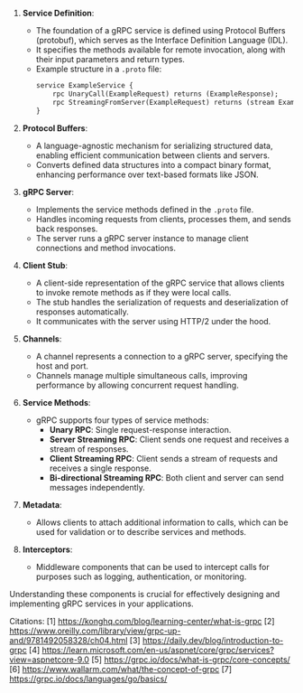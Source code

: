 1. **Service Definition**:
   - The foundation of a gRPC service is defined using Protocol Buffers (protobuf), which serves as the Interface Definition Language (IDL).
   - It specifies the methods available for remote invocation, along with their input parameters and return types.
   - Example structure in a `.proto` file:
     ```protobuf
     service ExampleService {
         rpc UnaryCall(ExampleRequest) returns (ExampleResponse);
         rpc StreamingFromServer(ExampleRequest) returns (stream ExampleResponse);
     }
     ```

2. **Protocol Buffers**:
   - A language-agnostic mechanism for serializing structured data, enabling efficient communication between clients and servers.
   - Converts defined data structures into a compact binary format, enhancing performance over text-based formats like JSON.

3. **gRPC Server**:
   - Implements the service methods defined in the `.proto` file.
   - Handles incoming requests from clients, processes them, and sends back responses.
   - The server runs a gRPC server instance to manage client connections and method invocations.

4. **Client Stub**:
   - A client-side representation of the gRPC service that allows clients to invoke remote methods as if they were local calls.
   - The stub handles the serialization of requests and deserialization of responses automatically.
   - It communicates with the server using HTTP/2 under the hood.

5. **Channels**:
   - A channel represents a connection to a gRPC server, specifying the host and port.
   - Channels manage multiple simultaneous calls, improving performance by allowing concurrent request handling.

6. **Service Methods**:
   - gRPC supports four types of service methods:
     - **Unary RPC**: Single request-response interaction.
     - **Server Streaming RPC**: Client sends one request and receives a stream of responses.
     - **Client Streaming RPC**: Client sends a stream of requests and receives a single response.
     - **Bi-directional Streaming RPC**: Both client and server can send messages independently.

7. **Metadata**:
   - Allows clients to attach additional information to calls, which can be used for validation or to describe services and methods.

8. **Interceptors**:
   - Middleware components that can be used to intercept calls for purposes such as logging, authentication, or monitoring.

Understanding these components is crucial for effectively designing and implementing gRPC services in your applications.

Citations:
[1] https://konghq.com/blog/learning-center/what-is-grpc
[2] https://www.oreilly.com/library/view/grpc-up-and/9781492058328/ch04.html
[3] https://daily.dev/blog/introduction-to-grpc
[4] https://learn.microsoft.com/en-us/aspnet/core/grpc/services?view=aspnetcore-9.0
[5] https://grpc.io/docs/what-is-grpc/core-concepts/
[6] https://www.wallarm.com/what/the-concept-of-grpc
[7] https://grpc.io/docs/languages/go/basics/